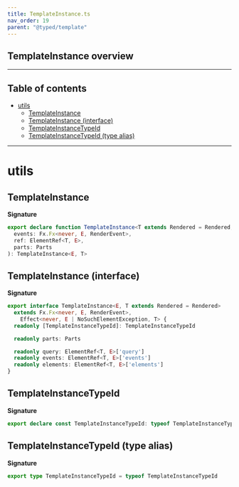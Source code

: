 ```yaml
---
title: TemplateInstance.ts
nav_order: 19
parent: "@typed/template"
---
```


## TemplateInstance overview

---

<h2 class="text-delta">Table of contents</h2>

- [utils](#utils)
  - [TemplateInstance](#templateinstance)
  - [TemplateInstance (interface)](#templateinstance-interface)
  - [TemplateInstanceTypeId](#templateinstancetypeid)
  - [TemplateInstanceTypeId (type alias)](#templateinstancetypeid-type-alias)

---

# utils

## TemplateInstance

**Signature**

```ts
export declare function TemplateInstance<T extends Rendered = Rendered, E = never>(
  events: Fx.Fx<never, E, RenderEvent>,
  ref: ElementRef<T, E>,
  parts: Parts
): TemplateInstance<E, T>
```

## TemplateInstance (interface)

**Signature**

```ts
export interface TemplateInstance<E, T extends Rendered = Rendered>
  extends Fx.Fx<never, E, RenderEvent>,
    Effect<never, E | NoSuchElementException, T> {
  readonly [TemplateInstanceTypeId]: TemplateInstanceTypeId

  readonly parts: Parts

  readonly query: ElementRef<T, E>['query']
  readonly events: ElementRef<T, E>['events']
  readonly elements: ElementRef<T, E>['elements']
}
```

## TemplateInstanceTypeId

**Signature**

```ts
export declare const TemplateInstanceTypeId: typeof TemplateInstanceTypeId
```

## TemplateInstanceTypeId (type alias)

**Signature**

```ts
export type TemplateInstanceTypeId = typeof TemplateInstanceTypeId
```

